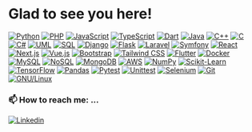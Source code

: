 # Glad to see you here!

[![Python](https://img.shields.io/badge/Python-blue?style=for-the-badge&logo=python&logoColor=white&color=3776AB)](https://www.python.org/)
[![PHP](https://img.shields.io/badge/PHP-purple?style=for-the-badge&logo=php&logoColor=white&color=777BB4)](https://www.php.net/)
[![JavaScript](https://img.shields.io/badge/JavaScript-yellow?style=for-the-badge&logo=javascript&logoColor=black&color=F7DF1E)](https://developer.mozilla.org/en-US/docs/Web/JavaScript)
[![TypeScript](https://img.shields.io/badge/TypeScript-blue?style=for-the-badge&logo=typescript&logoColor=white&color=3178C6)](https://www.typescriptlang.org/)
[![Dart](https://img.shields.io/badge/Dart-blue?style=for-the-badge&logo=dart&logoColor=white&color=0175C2)](https://dart.dev/)
[![Java](https://img.shields.io/badge/Java-red?style=for-the-badge&logo=java&logoColor=white&color=007396)](https://www.java.com/)
[![C++](https://img.shields.io/badge/C%2B%2B-blue?style=for-the-badge&logo=c%2B%2B&logoColor=white&color=00599C)](https://isocpp.org/)
[![C](https://img.shields.io/badge/C-blue?style=for-the-badge&logo=c&logoColor=white&color=A8B9CC)](https://www.iso.org/standard/74528.html)
[![C#](https://img.shields.io/badge/C%23-green?style=for-the-badge&logo=c-sharp&logoColor=white&color=239120)](https://docs.microsoft.com/en-us/dotnet/csharp/)
[![UML](https://img.shields.io/badge/UML-orange?style=for-the-badge&logo=uml&logoColor=black&color=FFD700)](https://www.omg.org/spec/UML/2.5/)
[![SQL](https://img.shields.io/badge/SQL-yellow?style=for-the-badge&logo=sql&logoColor=black&color=00758F)](https://www.iso.org/standard/63555.html)
[![Django](https://img.shields.io/badge/Django-green?style=for-the-badge&logo=django&logoColor=white&color=092E20)](https://www.djangoproject.com/)
[![Flask](https://img.shields.io/badge/Flask-green?style=for-the-badge&logo=flask&logoColor=white&color=092E20)](https://flask.palletsprojects.com/en/2.0.x/)
[![Laravel](https://img.shields.io/badge/Laravel-red?style=for-the-badge&logo=laravel&logoColor=white&color=FF2D20)](https://laravel.com/)
[![Symfony](https://img.shields.io/badge/Symfony-blue?style=for-the-badge&logo=symfony&logoColor=white&color=000000)](https://symfony.com/)
[![React](https://img.shields.io/badge/React-blue?style=for-the-badge&logo=react&logoColor=white&color=61DAFB)](https://reactjs.org/)
[![Next.js](https://img.shields.io/badge/Next.js-black?style=for-the-badge&logo=next.js&logoColor=white&color=000000)](https://nextjs.org/)
[![Vue.js](https://img.shields.io/badge/Vue.js-green?style=for-the-badge&logo=vue.js&logoColor=white&color=4FC08D)](https://vuejs.org/)
[![Bootstrap](https://img.shields.io/badge/Bootstrap-purple?style=for-the-badge&logo=bootstrap&logoColor=white&color=7952B3)](https://getbootstrap.com/)
[![Tailwind CSS](https://img.shields.io/badge/Tailwind%20CSS-blue?style=for-the-badge&logo=tailwind-css&logoColor=white&color=06B6D4)](https://tailwindcss.com/)
[![Flutter](https://img.shields.io/badge/Flutter-blue?style=for-the-badge&logo=flutter&logoColor=white&color=02569B)](https://flutter.dev/)
[![Docker](https://img.shields.io/badge/Docker-blue?style=for-the-badge&logo=docker&logoColor=white&color=2496ED)](https://www.docker.com/)
[![MySQL](https://img.shields.io/badge/MySQL-blue?style=for-the-badge&logo=mysql&logoColor=white&color=4479A1)](https://www.mysql.com/)
[![NoSQL](https://img.shields.io/badge/NoSQL-green?style=for-the-badge&logo=nosql&logoColor=white&color=53A318)](https://en.wikipedia.org/wiki/NoSQL)
[![MongoDB](https://img.shields.io/badge/MongoDB-green?style=for-the-badge&logo=mongodb&logoColor=white&color=47A248)](https://www.mongodb.com/)
[![AWS](https://img.shields.io/badge/AWS-orange?style=for-the-badge&logo=amazon-aws&logoColor=white&color=F7931E)](https://aws.amazon.com/)
[![NumPy](https://img.shields.io/badge/NumPy-yellow?style=for-the-badge&logo=numpy&logoColor=white&color=013243)](https://numpy.org/)
[![Scikit-Learn](https://img.shields.io/badge/Scikit--Learn-blue?style=for-the-badge&logo=scikit-learn&logoColor=white&color=F7931E)](https://scikit-learn.org/)
[![TensorFlow](https://img.shields.io/badge/TensorFlow-orange?style=for-the-badge&logo=tensorflow&logoColor=white&color=FF6F00)](https://www.tensorflow.org/)
[![Pandas](https://img.shields.io/badge/Pandas-yellow?style=for-the-badge&logo=pandas&logoColor=white&color=150458)](https://pandas.pydata.org/)
[![Pytest](https://img.shields.io/badge/Pytest-green?style=for-the-badge&logo=pytest&logoColor=white&color=0A9EDC)](https://pytest.org/)
[![Unittest](https://img.shields.io/badge/Unittest-Python-green?style=for-the-badge&logo=python&logoColor=white&color=306998)](https://docs.python.org/3/library/unittest.html)
[![Selenium](https://img.shields.io/badge/Selenium-blue?style=for-the-badge&logo=selenium&logoColor=white&color=43B02A)](https://www.selenium.dev/)
[![Git](https://img.shields.io/badge/Git-red?style=for-the-badge&logo=git&logoColor=white&color=F05032)](https://git-scm.com/)
[![GNU/Linux](https://img.shields.io/badge/GNU%2FLinux-green?style=for-the-badge&logo=linux&logoColor=white&color=1793D1)](https://www.linux.org/)

<!--
Here are some ideas to get you started:

- 🔭 I’m currently working on ...
- 🌱 I’m currently learning ...
- 👯 I’m looking to collaborate on ...
- 🤔 I’m looking for help with ...
- 💬 Ask me about ...
- 😄 Pronouns: ...
- ⚡ Fun fact: ...
-->
### 📫 How to reach me: ...
[![Linkedin](https://img.shields.io/badge/LinkedIn-0077B5?style=flat-square&logo=linkedin&logoColor=white)](https://www.linkedin.com/in/lucassavioli/) 

